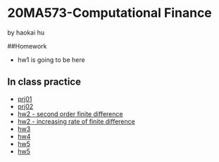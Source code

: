 # 20MA573-Computational Finance
by haokai hu

##Homework

- hw1 is going to be here

## In class practice
- [prj01](src/prj01.ipynb)
- [prj02](src/prj02.ipynb)
- [hw2 - second order finite difference](hw2/20fd2.ipynb)
- [hw2 - increasing rate of finite difference](hw2/HW2(2).ipynb)
- [hw3](hw3)
- [hw4](hw4)
- [hw5](hw5)
- [hw5](123.pdf)
